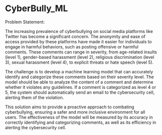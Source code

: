 # CyberBully_ML


Problem Statement:

The increasing prevalence of cyberbullying on social media platforms like Twitter has become a significant concern. The anonymity and ease of access provided by these platforms have made it easier for individuals to engage in harmful behaviors, such as posting offensive or harmful comments. These comments can range in severity, from age-related insults (level 1), gender-based harassment (level 2), religious discrimination (level 3), sexual harassment (level 4), to explicit threats or hate speech (level 5). 

The challenge is to develop a machine learning model that can accurately identify and categorize these comments based on their severity level. The model should be able to analyze the content of a comment and determine whether it violates any guidelines. If a comment is categorized as level 4 or 5, the system should automatically send an email to the cybersecurity cell, alerting them of the violation. 

This solution aims to provide a proactive approach to combating cyberbullying, ensuring a safer and more inclusive environment for all users. The effectiveness of the model will be measured by its accuracy in correctly identifying and categorizing comments, as well as its efficiency in alerting the cybersecurity cell.
